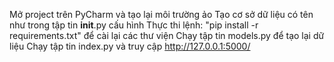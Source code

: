 Mở project trên PyCharm và tạo lại môi trường ảo
Tạo cơ sở dữ liệu có tên như trong tập tin __init__.py cấu hình
Thực thi lệnh: "pip install -r requirements.txt" để cài lại các thư viện
Chạy tập tin models.py để tạo lại dữ liệu
Chạy tập tin index.py và truy cập http://127.0.0.1:5000/
